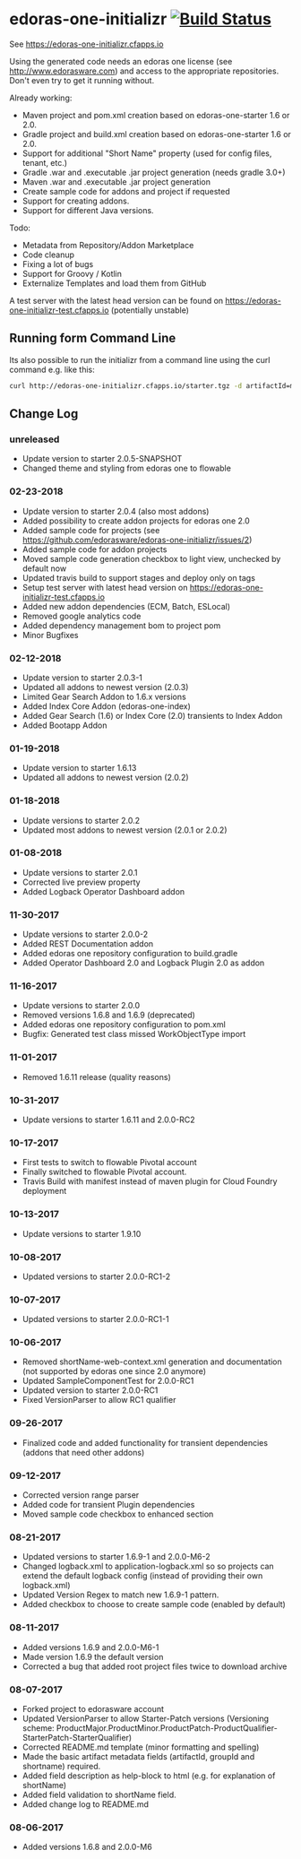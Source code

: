 # edoras-one-initializr [![Build Status](https://travis-ci.org/edorasware/edoras-one-initializr.svg?branch=master)](https://travis-ci.org/edorasware/edoras-one-initializr)

See https://edoras-one-initializr.cfapps.io

Using the generated code needs an edoras one license (see http://www.edorasware.com) and access to the appropriate repositories. Don't even try to get it running without.

Already working:
- Maven project and pom.xml creation based on edoras-one-starter 1.6 or 2.0.
- Gradle project and build.xml creation based on edoras-one-starter 1.6 or 2.0.
- Support for additional "Short Name" property (used for config files, tenant, etc.)
- Gradle .war and .executable .jar project generation (needs gradle 3.0+)
- Maven .war and .executable .jar project generation
- Create sample code for addons and project if requested
- Support for creating addons.
- Support for different Java versions.

Todo:
- Metadata from Repository/Addon Marketplace
- Code cleanup
- Fixing a lot of bugs
- Support for Groovy / Kotlin
- Externalize Templates and load them from GitHub

A test server with the latest head version can be found on https://edoras-one-initializr-test.cfapps.io (potentially unstable)

## Running form Command Line

Its also possible to run the initializr from a command line using the curl command e.g. like this:

```bash
curl http://edoras-one-initializr.cfapps.io/starter.tgz -d artifactId=my-app -d groupId=com.edorasware.app -d shortName=myApp | tar -zvx
```

## Change Log

### unreleased
- Update version to starter 2.0.5-SNAPSHOT
- Changed theme and styling from edoras one to flowable

### 02-23-2018
- Update version to starter 2.0.4 (also most addons)
- Added possibility to create addon projects for edoras one 2.0
- Added sample code for projects (see https://github.com/edorasware/edoras-one-initializr/issues/2)
- Added sample code for addon projects
- Moved sample code generation checkbox to light view, unchecked by default now
- Updated travis build to support stages and deploy only on tags
- Setup test server with latest head version on https://edoras-one-initializr-test.cfapps.io
- Added new addon dependencies (ECM, Batch, ESLocal)
- Removed google analytics code
- Added dependency management bom to project pom
- Minor Bugfixes

### 02-12-2018
- Update version to starter 2.0.3-1
- Updated all addons to newest version (2.0.3)
- Limited Gear Search Addon to 1.6.x versions
- Added Index Core Addon (edoras-one-index)
- Added Gear Search (1.6) or Index Core (2.0) transients to Index Addon
- Added Bootapp Addon

### 01-19-2018
- Update version to starter 1.6.13
- Updated all addons to newest version (2.0.2)

### 01-18-2018
- Update versions to starter 2.0.2
- Updated most addons to newest version (2.0.1 or 2.0.2)

### 01-08-2018
- Update versions to starter 2.0.1
- Corrected live preview property
- Added Logback Operator Dashboard addon

### 11-30-2017
- Update versions to starter 2.0.0-2
- Added REST Documentation addon
- Added edoras one repository configuration to build.gradle
- Added Operator Dashboard 2.0 and Logback Plugin 2.0 as addon

### 11-16-2017
- Update versions to starter 2.0.0
- Removed versions 1.6.8 and 1.6.9 (deprecated)
- Added edoras one repository configuration to pom.xml
- Bugfix: Generated test class missed WorkObjectType import

### 11-01-2017
- Removed 1.6.11 release (quality reasons)

### 10-31-2017
- Update versions to starter 1.6.11 and 2.0.0-RC2

### 10-17-2017
- First tests to switch to flowable Pivotal account
- Finally switched to flowable Pivotal account.
- Travis Build with manifest instead of maven plugin for Cloud Foundry deployment

### 10-13-2017
- Update versions to starter 1.9.10

### 10-08-2017
- Updated versions to starter 2.0.0-RC1-2

### 10-07-2017
- Updated versions to starter 2.0.0-RC1-1

### 10-06-2017
- Removed shortName-web-context.xml generation and documentation (not supported by edoras one since 2.0 anymore)
- Updated SampleComponentTest for 2.0.0-RC1
- Updated version to starter 2.0.0-RC1
- Fixed VersionParser to allow RC1 qualifier

### 09-26-2017
- Finalized code and added functionality for transient dependencies (addons that need other addons)

### 09-12-2017
- Corrected version range parser
- Added code for transient Plugin dependencies
- Moved sample code checkbox to enhanced section

### 08-21-2017
- Updated versions to starter 1.6.9-1 and 2.0.0-M6-2
- Changed logback.xml to application-logback.xml so so projects can extend the default logback config (instead of providing their own logback.xml)
- Updated Version Regex to match new 1.6.9-1 pattern.
- Added checkbox to choose to create sample code (enabled by default)

### 08-11-2017
- Added versions 1.6.9 and 2.0.0-M6-1
- Made version 1.6.9 the default version
- Corrected a bug that added root project files twice to download archive

### 08-07-2017
- Forked project to edorasware account
- Updated VersionParser to allow Starter-Patch versions (Versioning scheme: ProductMajor.ProductMinor.ProductPatch-ProductQualifier-StarterPatch-StarterQualifier) 
- Corrected README.md template (minor formatting and spelling)
- Made the basic artifact metadata fields (artifactId, groupId and shortname) required.
- Added field description as help-block to html (e.g. for explanation of shortName)
- Added field validation to shortName field.
- Added change log to README.md

### 08-06-2017
- Added versions 1.6.8 and 2.0.0-M6